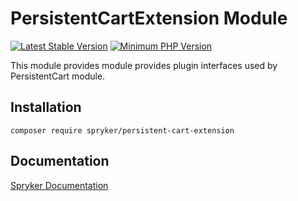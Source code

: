# PersistentCartExtension Module
[![Latest Stable Version](https://poser.pugx.org/spryker/persistent-cart-extension/v/stable.svg)](https://packagist.org/packages/spryker/persistent-cart-extension)
[![Minimum PHP Version](https://img.shields.io/badge/php-%3E%3D%208.3-8892BF.svg)](https://php.net/)

This module provides module provides plugin interfaces used by PersistentCart module.

## Installation

```
composer require spryker/persistent-cart-extension
```

## Documentation

[Spryker Documentation](https://docs.spryker.com)
